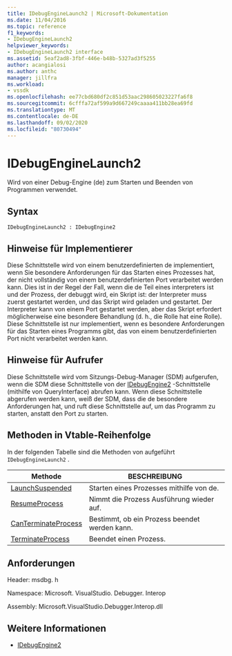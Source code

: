 ```yaml
---
title: IDebugEngineLaunch2 | Microsoft-Dokumentation
ms.date: 11/04/2016
ms.topic: reference
f1_keywords:
- IDebugEngineLaunch2
helpviewer_keywords:
- IDebugEngineLaunch2 interface
ms.assetid: 5eaf2ad8-3fbf-446e-b48b-5327ad3f5255
author: acangialosi
ms.author: anthc
manager: jillfra
ms.workload:
- vssdk
ms.openlocfilehash: ee77cbd680df2c851d53aac298605023227fa6f8
ms.sourcegitcommit: 6cfffa72af599a9d667249caaaa411bb28ea69fd
ms.translationtype: MT
ms.contentlocale: de-DE
ms.lasthandoff: 09/02/2020
ms.locfileid: "80730494"
---
```

# <a name="idebugenginelaunch2"></a>IDebugEngineLaunch2
Wird von einer Debug-Engine (de) zum Starten und Beenden von Programmen verwendet.

## <a name="syntax"></a>Syntax

```
IDebugEngineLaunch2 : IDebugEngine2
```

## <a name="notes-for-implementers"></a>Hinweise für Implementierer
 Diese Schnittstelle wird von einem benutzerdefinierten de implementiert, wenn Sie besondere Anforderungen für das Starten eines Prozesses hat, der nicht vollständig von einem benutzerdefinierten Port verarbeitet werden kann. Dies ist in der Regel der Fall, wenn die de Teil eines interpreters ist und der Prozess, der debuggt wird, ein Skript ist: der Interpreter muss zuerst gestartet werden, und das Skript wird geladen und gestartet. Der Interpreter kann von einem Port gestartet werden, aber das Skript erfordert möglicherweise eine besondere Behandlung (d. h., die Rolle hat eine Rolle). Diese Schnittstelle ist nur implementiert, wenn es besondere Anforderungen für das Starten eines Programms gibt, das von einem benutzerdefinierten Port nicht verarbeitet werden kann.

## <a name="notes-for-callers"></a>Hinweise für Aufrufer
 Diese Schnittstelle wird vom Sitzungs-Debug-Manager (SDM) aufgerufen, wenn die SDM diese Schnittstelle von der [IDebugEngine2](../../../extensibility/debugger/reference/idebugengine2.md) -Schnittstelle (mithilfe von QueryInterface) abrufen kann. Wenn diese Schnittstelle abgerufen werden kann, weiß der SDM, dass die de besondere Anforderungen hat, und ruft diese Schnittstelle auf, um das Programm zu starten, anstatt den Port zu starten.

## <a name="methods-in-vtable-order"></a>Methoden in Vtable-Reihenfolge
 In der folgenden Tabelle sind die Methoden von aufgeführt `IDebugEngineLaunch2` .

|Methode|BESCHREIBUNG|
|------------|-----------------|
|[LaunchSuspended](../../../extensibility/debugger/reference/idebugenginelaunch2-launchsuspended.md)|Starten eines Prozesses mithilfe von de.|
|[ResumeProcess](../../../extensibility/debugger/reference/idebugenginelaunch2-resumeprocess.md)|Nimmt die Prozess Ausführung wieder auf.|
|[CanTerminateProcess](../../../extensibility/debugger/reference/idebugenginelaunch2-canterminateprocess.md)|Bestimmt, ob ein Prozess beendet werden kann.|
|[TerminateProcess](../../../extensibility/debugger/reference/idebugenginelaunch2-terminateprocess.md)|Beendet einen Prozess.|

## <a name="requirements"></a>Anforderungen
 Header: msdbg. h

 Namespace: Microsoft. VisualStudio. Debugger. Interop

 Assembly: Microsoft.VisualStudio.Debugger.Interop.dll

## <a name="see-also"></a>Weitere Informationen
- [IDebugEngine2](../../../extensibility/debugger/reference/idebugengine2.md)
